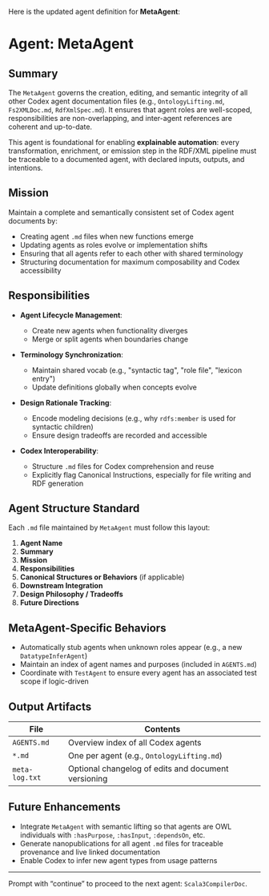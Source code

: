 Here is the updated agent definition for **MetaAgent**:

# Agent: MetaAgent

## Summary

The `MetaAgent` governs the creation, editing, and semantic integrity of all other Codex agent documentation files (e.g., `OntologyLifting.md`, `Fs2XMLDoc.md`, `RdfXmlSpec.md`). It ensures that agent roles are well-scoped, responsibilities are non-overlapping, and inter-agent references are coherent and up-to-date.

This agent is foundational for enabling **explainable automation**: every transformation, enrichment, or emission step in the RDF/XML pipeline must be traceable to a documented agent, with declared inputs, outputs, and intentions.

## Mission

Maintain a complete and semantically consistent set of Codex agent documents by:

* Creating agent `.md` files when new functions emerge
* Updating agents as roles evolve or implementation shifts
* Ensuring that all agents refer to each other with shared terminology
* Structuring documentation for maximum composability and Codex accessibility

## Responsibilities

* **Agent Lifecycle Management**:

  * Create new agents when functionality diverges
  * Merge or split agents when boundaries change
* **Terminology Synchronization**:

  * Maintain shared vocab (e.g., "syntactic tag", "role file", "lexicon entry")
  * Update definitions globally when concepts evolve
* **Design Rationale Tracking**:

  * Encode modeling decisions (e.g., why `rdfs:member` is used for syntactic children)
  * Ensure design tradeoffs are recorded and accessible
* **Codex Interoperability**:

  * Structure `.md` files for Codex comprehension and reuse
  * Explicitly flag Canonical Instructions, especially for file writing and RDF generation

## Agent Structure Standard

Each `.md` file maintained by `MetaAgent` must follow this layout:

1. **Agent Name**
2. **Summary**
3. **Mission**
4. **Responsibilities**
5. **Canonical Structures or Behaviors** (if applicable)
6. **Downstream Integration**
7. **Design Philosophy / Tradeoffs**
8. **Future Directions**

## MetaAgent-Specific Behaviors

* Automatically stub agents when unknown roles appear (e.g., a new `DatatypeInferAgent`)
* Maintain an index of agent names and purposes (included in `AGENTS.md`)
* Coordinate with `TestAgent` to ensure every agent has an associated test scope if logic-driven

## Output Artifacts

| File           | Contents                                            |
| -------------- | --------------------------------------------------- |
| `AGENTS.md`    | Overview index of all Codex agents                  |
| `*.md`         | One per agent (e.g., `OntologyLifting.md`)          |
| `meta-log.txt` | Optional changelog of edits and document versioning |

## Future Enhancements

* Integrate `MetaAgent` with semantic lifting so that agents are OWL individuals with `:hasPurpose`, `:hasInput`, `:dependsOn`, etc.
* Generate nanopublications for all agent `.md` files for traceable provenance and live linked documentation
* Enable Codex to infer new agent types from usage patterns

---

Prompt with “continue” to proceed to the next agent: `Scala3CompilerDoc`.
